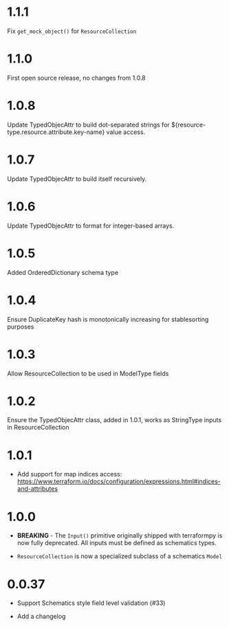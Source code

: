 # 1.1.1

Fix `get_mock_object()` for `ResourceCollection`

# 1.1.0

First open source release, no changes from 1.0.8

# 1.0.8

Update TypedObjecAttr to build dot-separated strings for ${resource-type.resource.attribute.key-name} value access.

# 1.0.7

Update TypedObjecAttr to build itself recursively.

# 1.0.6

Update TypedObjecAttr to format for integer-based arrays.

# 1.0.5

Added OrderedDictionary schema type

# 1.0.4

Ensure DuplicateKey hash is monotonically increasing for stablesorting purposes

# 1.0.3

Allow ResourceCollection to be used in ModelType fields

# 1.0.2

Ensure the TypedObjecAttr class, added in 1.0.1, works as StringType inputs in ResourceCollection

# 1.0.1

* Add support for map indices access: https://www.terraform.io/docs/configuration/expressions.html#indices-and-attributes

# 1.0.0

* **BREAKING** - The `Input()` primitive originally shipped with terraformpy is now fully deprecated.
  All inputs must be defined as schematics types.

* `ResourceCollection` is now a specialized subclass of a schematics `Model`

# 0.0.37

* Support Schematics style field level validation (#33)

* Add a changelog
